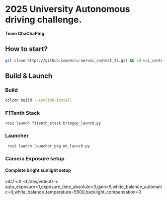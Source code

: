 # 2025 University Autonomous driving challenge.
**Team ChaChaPing**

## How to start?
```bash
git clone https://github.com/miru-ae/uni_contest_25.git && cd uni_contest_25
```

## Build & Launch 
### Build
```bash 
colcon build --symlink-install 
```
### F1Tenth Stack
```
ros2 launch f1tenth_stack bringup_launch.py
```
### Launcher 
```
 ros2 launch launcher_pkg mk_launch.py
```

### Camera Exposure setup
#### Complete bright sunlight setup
v4l2-ctl -d /dev/video0 -c auto_exposure=1,exposure_time_absolute=3,gain=5,white_balance_automatic=0,white_balance_temperature=5500,backlight_compensation=0

